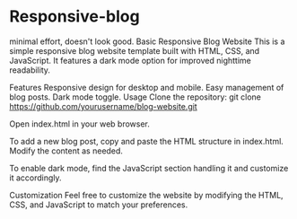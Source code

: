 # Responsive-blog
minimal effort, doesn't look good.
Basic Responsive Blog Website
This is a simple responsive blog website template built with HTML, CSS, and JavaScript. It features a dark mode option for improved nighttime readability.

Features
Responsive design for desktop and mobile.
Easy management of blog posts.
Dark mode toggle.
Usage
Clone the repository: git clone https://github.com/yourusername/blog-website.git

Open index.html in your web browser.

To add a new blog post, copy and paste the HTML structure in index.html. Modify the content as needed.

To enable dark mode, find the JavaScript section handling it and customize it accordingly.

Customization
Feel free to customize the website by modifying the HTML, CSS, and JavaScript to match your preferences.
